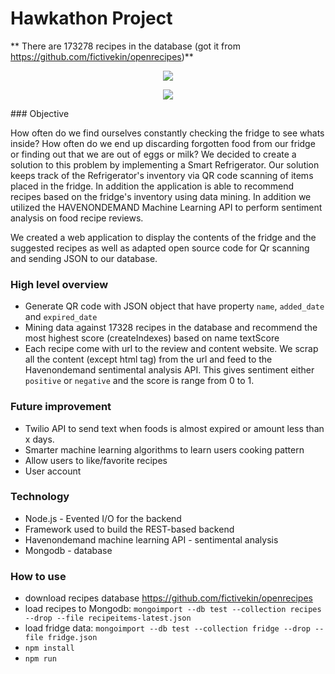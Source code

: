 Hawkathon Project
===========
** There are 173278 recipes in the database (got it from https://github.com/fictivekin/openrecipes)**

<p align="center">
  <img src="https://raw.githubusercontent.com/Bunchhieng/Hawkathon/master/public/images/s1.png"/>
</p>

<p align="center">
  <img src="https://raw.githubusercontent.com/Bunchhieng/Hawkathon/master/public/images/s2.png"/>
</p>
### Objective

How often do we find ourselves constantly checking the fridge to see whats inside? How often do we end up discarding forgotten food from our fridge or
finding out that we are out of eggs or milk? We decided to create a solution to this problem by implementing a Smart Refrigerator. Our solution keeps track of
the Refrigerator's inventory via QR code scanning of items placed in the fridge. In addition the application is able to recommend recipes based on the fridge's inventory using data mining. In addition we utilized the HAVENONDEMAND Machine Learning API to perform sentiment analysis on food recipe reviews.

We created a web application to display the contents of the fridge and the suggested recipes as well as adapted open source code for Qr scanning and sending JSON to our database.

### High level overview
- Generate QR code with JSON object that have property `name`, `added_date` and `expired_date`
- Mining data against 17328 recipes in the database and recommend the most highest score (createIndexes) based on name textScore
-  Each recipe come with url to the review and content website. We scrap all the content (except html tag) from the url and feed to the Havenondemand sentimental analysis API. This gives sentiment either `positive` or `negative` and the score is range from 0 to 1.

### Future improvement
- Twilio API to send text when foods is almost expired or amount less than x days.
- Smarter machine learning algorithms to learn users cooking pattern
- Allow users to like/favorite recipes
- User account

### Technology
- Node.js - Evented I/O for the backend
- Framework used to build the REST-based backend
- Havenondemand machine learning API - sentimental analysis
- Mongodb - database

### How to use
- download recipes database https://github.com/fictivekin/openrecipes
- load recipes to Mongodb: `mongoimport --db test --collection recipes --drop --file recipeitems-latest.json`
- load fridge data: `mongoimport --db test --collection fridge --drop --file fridge.json`
- `npm install`
- `npm run`
